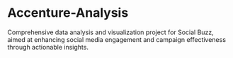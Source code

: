 # Accenture-Analysis
Comprehensive data analysis and visualization project for Social Buzz, aimed at enhancing social media engagement and campaign effectiveness through actionable insights.
